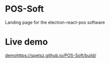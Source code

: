 # POS-Soft
Landing page for the electron-react-pos software

# Live demo 

[demo](https://spetsz.github.io/POS-Soft/build/)https://spetsz.github.io/POS-Soft/build/
